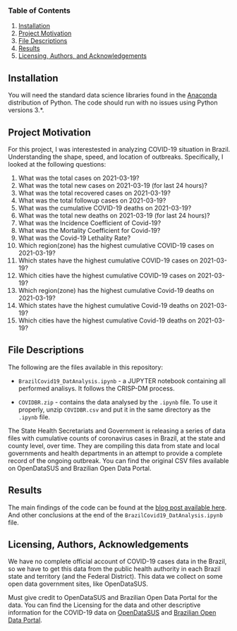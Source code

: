 
### Table of Contents

1. [Installation](#installation)
2. [Project Motivation](#motivation)
3. [File Descriptions](#files)
4. [Results](#results)
5. [Licensing, Authors, and Acknowledgements](#licensing)

## Installation <a name="installation"></a>

You will need the standard data science libraries found in the [Anaconda](https://docs.anaconda.com/anaconda/install/) distribution of Python.  The code should run with no issues using Python versions 3.*.

## Project Motivation<a name="motivation"></a>

For this project, I was interestested in analyzing COVID-19 situation in Brazil. Understanding the shape, speed, and location of outbreaks. Specifically, I looked at the following questions:

1. What was the total cases on 2021-03-19?
2. What was the total new cases on 2021-03-19 (for last 24 hours)?
3. What was the total recovered cases on 2021-03-19?
4. What was the total followup cases on 2021-03-19?
5. What was the cumulative COVID-19 deaths on 2021-03-19?
6. What was the total new deaths on 2021-03-19 (for last 24 hours)?
7. What was the Incidence Coefficient of Covid-19?
8. What was the Mortality Coefficient for Covid-19?
9. What was the Covid-19 Lethality Rate?
10. Which region(zone) has the highest cumulative COVID-19 cases on 2021-03-19?
11. Which states have the highest cumulative COVID-19 cases on 2021-03-19?
12. Which cities have the highest cumulative COVID-19 cases on 2021-03-19?
13. Which region(zone) has the highest cumulative Covid-19 deaths on 2021-03-19?
14. Which states have the highest cumulative Covid-19 deaths on 2021-03-19?
15. Which cities have the highest cumulative Covid-19 deaths on 2021-03-19?


## File Descriptions <a name="files"></a>

The following are the files available in this repository:

* `BrazilCovid19_DatAnalysis.ipynb` - a JUPYTER notebook containing all performed analisys. It follows the CRISP-DM process.

* `COVIDBR.zip` - contains the  data analysed by the  `.ipynb` file. To use it properly, unzip `COVIDBR.csv` and put it in the same directory as the `.ipynb` file.

The State Health Secretariats and Government is releasing a series of data files with cumulative counts of coronavirus cases in Brazil, at the state and county level, over time. They are compiling this data from state and local governments and health departments in an attempt to provide a complete record of the ongoing outbreak. You can find the original CSV files available on OpenDataSUS and Brazilian Open Data Portal.

## Results<a name="results"></a>

The main findings of the code can be found at the [blog post available here](https://github.com/romulloferreira/BrazilCovid19_DataAnalysis). And other conclusions at the end of the `BrazilCovid19_DatAnalysis.ipynb` file.

 

## Licensing, Authors, Acknowledgements<a name="licensing"></a>

We have no complete official account of COVID-19 cases data in the Brazil, so we have to get this data from the public health authority in each Brazil state and territory (and the Federal District). This data we collect on some open data government sites, like OpenDataSUS.

Must give credit to OpenDataSUS and Brazilian Open Data Portal for the data.  You can find the Licensing for the data and other descriptive information for the COVID-19 data on [OpenDataSUS](https://opendatasus.saude.gov.br/) and [Brazilian Open Data Portal](https://dados.gov.br/dataset).  
